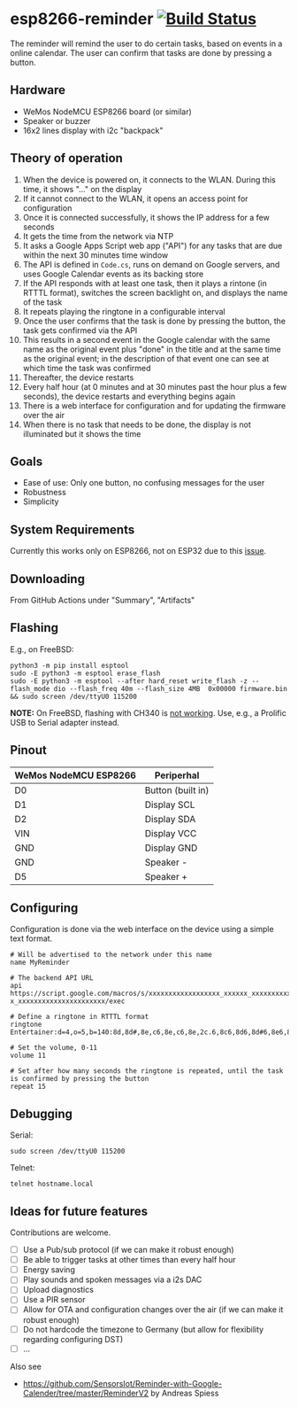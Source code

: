 # esp8266-reminder [![Build Status](https://github.com/probonopd/esp8266-reminder/actions/workflows/compile.yml/badge.svg)](https://github.com/probonopd/esp8266-reminder/actions/workflows/compile.yml)

The reminder will remind the user to do certain tasks, based on events in a online calendar.
The user can confirm that tasks are done by pressing a button.

## Hardware

* WeMos NodeMCU ESP8266 board (or similar)
* Speaker or buzzer
* 16x2 lines display with i2c "backpack"

## Theory of operation

1. When the device is powered on, it connects to the WLAN. During this time, it shows "..." on the display
1. If it cannot connect to the WLAN, it opens an access point for configuration
1. Once it is connected successfully, it shows the IP address for a few seconds
1. It gets the time from the network via NTP
1. It asks a Google Apps Script web app ("API") for any tasks that are due within the next 30 minutes time window
1. The API is defined in `Code.cs`, runs on demand on Google servers, and uses Google Calendar events as its backing store
1. If the API responds with at least one task, then it plays a rintone (in RTTTL format), switches the screen backlight on, and displays the name of the task
1. It repeats playing the ringtone in a configurable interval
1. Once the user confirms that the task is done by pressing the button, the task gets confirmed via the API
1. This results in a second event in the Google calendar with the same name as the original event plus "done" in the title and at the same time as the original event; in the description of that event one can see at which time the task was confirmed
1. Thereafter, the device restarts 
1. Every half hour (at 0 minutes and at 30 minutes past the hour plus a few seconds), the device restarts and everything begins again
1. There is a web interface for configuration and for updating the firmware over the air
1. When there is no task that needs to be done, the display is not illuminated but it shows the time

## Goals

* Ease of use: Only one button, no confusing messages for the user
* Robustness
* Simplicity

## System Requirements

Currently this works only on ESP8266, not on ESP32 due to this [issue](https://github.com/electronicsguy/HTTPSRedirect/issues/7).

## Downloading

From GitHub Actions under "Summary", "Artifacts"

## Flashing

E.g., on FreeBSD:

```
python3 -m pip install esptool
sudo -E python3 -m esptool erase_flash
sudo -E python3 -m esptool --after hard_reset write_flash -z --flash_mode dio --flash_freq 40m --flash_size 4MB  0x00000 firmware.bin && sudo screen /dev/ttyU0 115200
```

__NOTE:__ On FreeBSD, flashing with CH340 is [not working](https://github.com/espressif/esptool/issues/272). Use, e.g., a Prolific USB to Serial adapter instead.

## Pinout

| WeMos NodeMCU ESP8266 | Periperhal            |
|-----------------------|-----------------------|
| D0                    | Button (built in)     |
| D1                    | Display SCL           |
| D2                    | Display SDA           |
| VIN                   | Display VCC           |
| GND                   | Display GND           |
| GND                   | Speaker -             |
| D5                    | Speaker +             |

## Configuring

Configuration is done via the web interface on the device using a simple text format.

```
# Will be advertised to the network under this name
name MyReminder

# The backend API URL
api https://script.google.com/macros/s/xxxxxxxxxxxxxxxxxx_xxxxxx_xxxxxxxxxxxxxxxxxxxxx-x_xxxxxxxxxxxxxxxxxxxxxx/exec

# Define a ringtone in RTTTL format
ringtone Entertainer:d=4,o=5,b=140:8d,8d#,8e,c6,8e,c6,8e,2c.6,8c6,8d6,8d#6,8e6,8c6,8d6,e6,8b,d6,2c6,p,8d,8d#,8e,c6,8e,c6,8e,2c.6,8p,8a,8g,8f#,8a,8c6,e6,8d6,8c6,8a,2d6

# Set the volume, 0-11
volume 11

# Set after how many seconds the ringtone is repeated, until the task is confirmed by pressing the button
repeat 15

```

## Debugging

Serial:

```
sudo screen /dev/ttyU0 115200
```

Telnet:

```
telnet hostname.local
```

## Ideas for future features

Contributions are welcome.

- [ ] Use a Pub/sub protocol (if we can make it robust enough)
- [ ] Be able to trigger tasks at other times than every half hour
- [ ] Energy saving
- [ ] Play sounds and spoken messages via a i2s DAC
- [ ] Upload diagnostics
- [ ] Use a PIR sensor
- [ ] Allow for OTA and configuration changes over the air (if we can make it robust enough)
- [ ] Do not hardcode the timezone to Germany (but allow for flexibility regarding configuring DST)
- [ ] ...

Also see

- <https://github.com/SensorsIot/Reminder-with-Google-Calender/tree/master/ReminderV2> by Andreas Spiess
